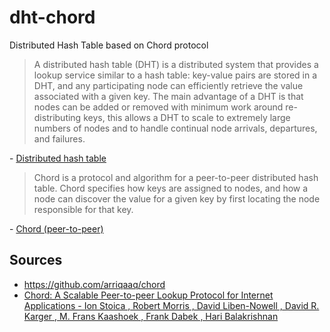 # dht-chord
Distributed Hash Table based on Chord protocol

> A distributed hash table (DHT) is a distributed system that provides a lookup service similar to a hash table: key-value pairs are stored in a DHT, and any participating node can efficiently retrieve the value associated with a given key. The main advantage of a DHT is that nodes can be added or removed with minimum work around re-distributing keys, this allows a DHT to scale to extremely large numbers of nodes and to handle continual node arrivals, departures, and failures.

\- [Distributed hash table](https://en.wikipedia.org/wiki/Distributed_hash_table)

> Chord is a protocol and algorithm for a peer-to-peer distributed hash table. Chord specifies how keys are assigned to nodes, and how a node can discover the value for a given key by first locating the node responsible for that key.

\- [Chord (peer-to-peer)](https://en.wikipedia.org/wiki/Chord_(peer-to-peer))

## Sources
* https://github.com/arriqaaq/chord
* [Chord: A Scalable Peer-to-peer Lookup Protocol for Internet Applications - 
Ion Stoica
, Robert Morris
, David Liben-Nowell
, David R. Karger
, M. Frans Kaashoek
, Frank Dabek
, Hari Balakrishnan](https://pdos.csail.mit.edu/papers/ton:chord/paper-ton.pdf)